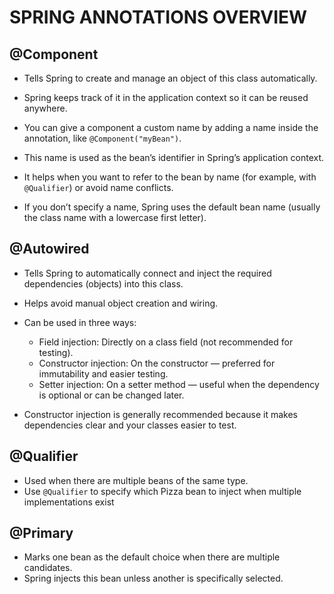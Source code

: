 # SPRING ANNOTATIONS OVERVIEW 

## @Component
- Tells Spring to create and manage an object of this class automatically.
- Spring keeps track of it in the application context so it can be reused anywhere.

- You can give a component a custom name by adding a name inside the annotation, like `@Component("myBean")`.
- This name is used as the bean’s identifier in Spring’s application context.
- It helps when you want to refer to the bean by name (for example, with `@Qualifier`) or avoid name conflicts.
- If you don’t specify a name, Spring uses the default bean name (usually the class name with a lowercase first letter).

## @Autowired
- Tells Spring to automatically connect and inject the required dependencies (objects) into this class.
- Helps avoid manual object creation and wiring.

- Can be used in three ways:
   - Field injection: Directly on a class field (not recommended for testing).
   - Constructor injection: On the constructor — preferred for immutability and easier testing.
   - Setter injection: On a setter method — useful when the dependency is optional or can be changed later.

- Constructor injection is generally recommended because it makes dependencies clear and your classes easier to test.

## @Qualifier
- Used when there are multiple beans of the same type.
- Use `@Qualifier` to specify which Pizza bean to inject when multiple implementations exist

## @Primary
- Marks one bean as the default choice when there are multiple candidates.
- Spring injects this bean unless another is specifically selected.
